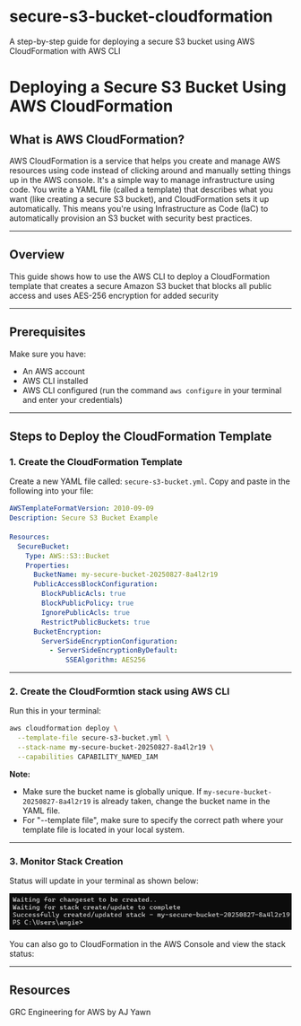 # secure-s3-bucket-cloudformation
A step-by-step guide for deploying a secure S3 bucket using AWS CloudFormation with AWS CLI

# Deploying a Secure S3 Bucket Using AWS CloudFormation

## What is AWS CloudFormation?
AWS CloudFormation is a service that helps you create and manage AWS resources using code instead of clicking around and manually setting things up in the AWS console. It's a simple way to manage infrastructure using code. You write a YAML file (called a template) that describes what you want (like creating a secure S3 bucket), and CloudFormation sets it up automatically. This means you're using Infrastructure as Code (IaC) to automatically provision an S3 bucket with security best practices.

---

## Overview

This guide shows how to use the AWS CLI to deploy a CloudFormation template that creates a secure Amazon S3 bucket that blocks all public access and uses AES-256 encryption for added security

---

## Prerequisites

Make sure you have:
- An AWS account
- AWS CLI installed
- AWS CLI configured (run the command `aws configure` in your terminal and enter your credentials)

---

## Steps to Deploy the CloudFormation Template

### 1. Create the CloudFormation Template

Create a new YAML file called: `secure-s3-bucket.yml`. Copy and paste in the following into your file:

```yaml
AWSTemplateFormatVersion: 2010-09-09
Description: Secure S3 Bucket Example

Resources:
  SecureBucket:
    Type: AWS::S3::Bucket
    Properties:
      BucketName: my-secure-bucket-20250827-8a4l2r19
      PublicAccessBlockConfiguration:
        BlockPublicAcls: true
        BlockPublicPolicy: true
        IgnorePublicAcls: true
        RestrictPublicBuckets: true
      BucketEncryption:
        ServerSideEncryptionConfiguration:
          - ServerSideEncryptionByDefault:
              SSEAlgorithm: AES256
```

---

### 2. Create the CloudFormtion stack using AWS CLI

Run this in your terminal:

```bash
aws cloudformation deploy \
  --template-file secure-s3-bucket.yml \
  --stack-name my-secure-bucket-20250827-8a4l2r19 \
  --capabilities CAPABILITY_NAMED_IAM
```

**Note:**
- Make sure the bucket name is globally unique. If `my-secure-bucket-20250827-8a4l2r19` is already taken, change the bucket name in the YAML file.
- For "--template file", make sure to specify the correct path where your template file is located in your local system.

---

### 3. Monitor Stack Creation

Status will update in your terminal as shown below:

![Stack Created in CLI](CLI-final-view.png)

You can also go to CloudFormation in the AWS Console and view the stack status:



---

## Resources

GRC Engineering for AWS by AJ Yawn
